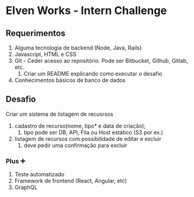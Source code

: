 # Elven Works - Intern Challenge

## Requerimentos

1. Alguma tecnologia de backend (Node, Java, Rails) 
1. Javascript, HTML e CSS
1. Git - Ceder acesso ao repositório. Pode ser Bitbucket, Github, Gitlab, etc.
    1. Criar um README explicando como executar o desafio
1. Conhecimentos básicos de banco de dados
	
## Desafio

Criar um sistema de listagem de recusrsos

1. cadastro de recurso(nome, tipo* e data de criação);
    1. tipo pode ser DB, API, Fila ou Host estático (S3 por ex.)
1. listagem de recursos com possibilidade de editar e excluir
    1. deve pedir uma confirmação para excluir

### Plus :heavy_plus_sign:

1. Teste automatizado
1. Framework de frontend (React, Angular, etc)
1. GraphQL
